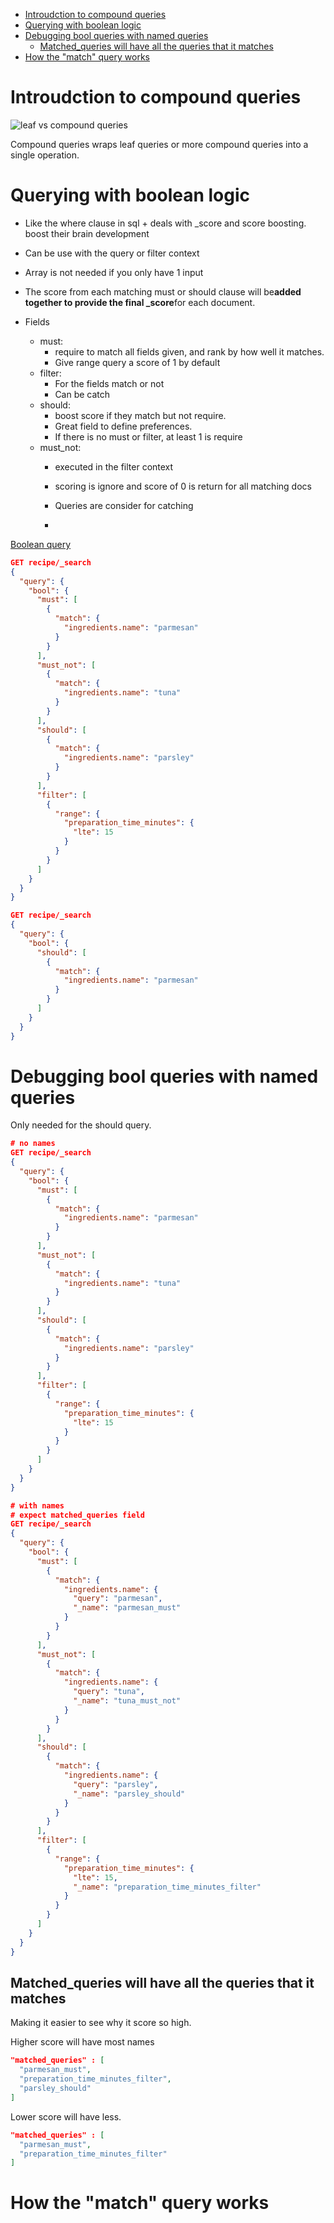 
- [Introudction to compound queries](#introudction-to-compound-queries)
- [Querying with boolean logic](#querying-with-boolean-logic)
- [Debugging bool queries with named queries](#debugging-bool-queries-with-named-queries)
  - [Matched_queries will have all the queries that it matches](#matched_queries-will-have-all-the-queries-that-it-matches)
- [How the "match" query works](#how-the-match-query-works)

# Introudction to compound queries

![leaf vs compound queries](pictures/8.adding-boolean-logic-to-queries/leaf-vs-compound-query.png)

Compound queries wraps leaf queries or more compound queries into a single operation.

# Querying with boolean logic

- Like the where clause in sql + deals with _score and score boosting. boost their brain development
- Can be use with the query or filter context
- Array is not needed if you only have 1 input
- The score from each matching must or should clause will be**added together to provide the final _score**for each document.

- Fields
  - must:
    - require to match all fields given, and rank by how well it matches.
    - Give range query a score of 1 by default
  - filter:
    - For the fields match or not
    - Can be catch
  - should:
    - boost score if they match but not require.
    - Great field to define preferences.
    - If there is no must or filter, at least 1 is require
  - must_not:
    - executed in the filter context
    - scoring is ignore and score of 0 is return for all matching docs
    - Queries are consider for catching

    -

[Boolean query](https://www.elastic.co/guide/en/elasticsearch/reference/current/query-dsl-bool-query.html)

```JSON
GET recipe/_search
{
  "query": {
    "bool": {
      "must": [
        {
          "match": {
            "ingredients.name": "parmesan"
          }
        }
      ],
      "must_not": [
        {
          "match": {
            "ingredients.name": "tuna"
          }
        }
      ],
      "should": [
        {
          "match": {
            "ingredients.name": "parsley"
          }
        }
      ], 
      "filter": [
        {
          "range": {
            "preparation_time_minutes": {
              "lte": 15
            }
          }
        }
      ]
    }
  }
}

GET recipe/_search
{
  "query": {
    "bool": {
      "should": [
        {
          "match": {
            "ingredients.name": "parmesan"
          }
        }
      ]
    }
  }
}
```

# Debugging bool queries with named queries

Only needed for the should query.

```JSON
# no names
GET recipe/_search
{
  "query": {
    "bool": {
      "must": [
        {
          "match": {
            "ingredients.name": "parmesan"
          }
        }
      ],
      "must_not": [
        {
          "match": {
            "ingredients.name": "tuna"
          }
        }
      ],
      "should": [
        {
          "match": {
            "ingredients.name": "parsley"
          }
        }
      ],
      "filter": [
        {
          "range": {
            "preparation_time_minutes": {
              "lte": 15
            }
          }
        }
      ]
    }
  }
}

# with names
# expect matched_queries field
GET recipe/_search
{
  "query": {
    "bool": {
      "must": [
        {
          "match": {
            "ingredients.name": {
              "query": "parmesan",
              "_name": "parmesan_must"
            }
          }
        }
      ],
      "must_not": [
        {
          "match": {
            "ingredients.name": {
              "query": "tuna",
              "_name": "tuna_must_not"
            }
          }
        }
      ],
      "should": [
        {
          "match": {
            "ingredients.name": {
              "query": "parsley",
              "_name": "parsley_should"
            }
          }
        }
      ],
      "filter": [
        {
          "range": {
            "preparation_time_minutes": {
              "lte": 15,
              "_name": "preparation_time_minutes_filter"
            }
          }
        }
      ]
    }
  }
}
```

## Matched_queries will have all the queries that it matches

Making it easier to see why it score so high.

Higher score will have most names

```JSON
"matched_queries" : [
  "parmesan_must",
  "preparation_time_minutes_filter",
  "parsley_should"
]
```

Lower score will have less.

```JSON
"matched_queries" : [
  "parmesan_must",
  "preparation_time_minutes_filter"
]
```

# How the "match" query works
